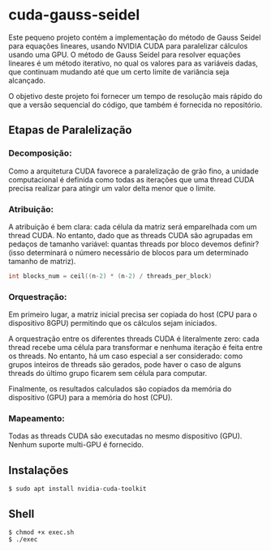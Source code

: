 # cuda-gauss-seidel

Este pequeno projeto contém a implementação do método de Gauss Seidel para equações lineares, usando NVIDIA CUDA para paralelizar cálculos usando uma GPU. O método de Gauss Seidel para resolver equações lineares é um método iterativo, no qual os valores para as variáveis dadas, que continuam mudando até que um certo limite de variância seja alcançado.

O objetivo deste projeto foi fornecer um tempo de resolução mais rápido do que a versão sequencial do código, que também é fornecida no repositório.

## Etapas de Paralelização

### Decomposição:
Como a arquitetura CUDA favorece a paralelização de grão fino, a unidade computacional é definida como todas as iterações que uma thread CUDA precisa realizar para atingir um valor delta menor que o limite.

### Atribuição:
A atribuição é bem clara: cada célula da matriz será emparelhada com um thread CUDA. No entanto, dado que as threads CUDA são agrupadas em pedaços de tamanho variável: quantas threads por bloco devemos definir? (isso determinará o número necessário de blocos para um determinado tamanho de matriz).

```c
int blocks_num = ceil((n-2) * (n-2) / threads_per_block)
```

### Orquestração: 
Em primeiro lugar, a matriz inicial precisa ser copiada do host (CPU para o dispositivo 8GPU) permitindo que os cálculos sejam iniciados.

A orquestração entre os diferentes threads CUDA é literalmente zero: cada thread recebe uma célula para transformar e nenhuma iteração é feita entre os threads. No entanto, há um caso especial a ser considerado: como grupos inteiros de threads são gerados, pode haver o caso de alguns threads do último grupo ficarem sem célula para computar.

Finalmente, os resultados calculados são copiados da memória do dispositivo (GPU) para a memória do host (CPU).

### Mapeamento: 
Todas as threads CUDA são executadas no mesmo dispositivo (GPU). Nenhum suporte multi-GPU é fornecido.

## Instalações

    $ sudo apt install nvidia-cuda-toolkit

## Shell

    $ chmod +x exec.sh
    $ ./exec
